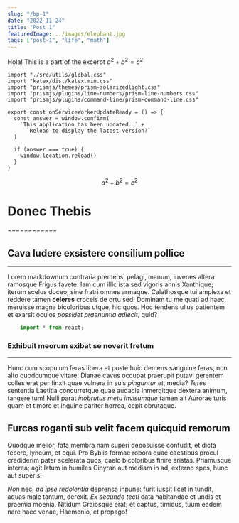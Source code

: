 ```yaml
---
slug: "/bp-1"
date: "2022-11-24"
title: "Post 1"
featuredImage: ../images/elephant.jpg
tags: ["post-1", "life", "math"]
---
```


Hola!
This is a part of the excerpt
$a^2 + b^2 = c^2$

```js{numberLines:true}{1,4-10}
import "./src/utils/global.css"
import "katex/dist/katex.min.css"
import "prismjs/themes/prism-solarizedlight.css"
import "prismjs/plugins/line-numbers/prism-line-numbers.css"
import "prismjs/plugins/command-line/prism-command-line.css"

export const onServiceWorkerUpdateReady = () => {
  const answer = window.confirm(
    `This application has been updated. ` +
      `Reload to display the latest version?`
  )

  if (answer === true) {
    window.location.reload()
  }
}
```
$$
a^2 + b^2 = c^2
$$

# Donec Thebis
============

## Cava ludere exsistere consilium pollice
---------------------------------------

Lorem markdownum contraria premens, pelagi, manum, iuvenes altera ramosque
Frigus favete. Iam cum illic ista sed vigoris annis Xanthique; iterum scelus
doceo, sine fratri omnes armaque. Calathosque tui amplexa et reddere tamen
__celeres__ croceis de ortu sed! Dominam tu me quati ad haec, meruisse magna
bicoloribus utque, hic quos. Hoc tendens ullus patientem et exarsit oculos
_possidet praenuntia adiecit_, quid?

```js
    import * from react;
```

### Exhibuit meorum exibat se noverit fretum
----------------------------------------

Hunc cum scopulum feras libera et poste huic demens sanguine feras, non alto
quodcumque vitare. Dianae cavus occupat praerupit putavi gerentem colles erat
per finxit quae vulnera in suis _pinguntur et_, media? _Teres_ sententia
Laetitia concurretque quae audacia inmergitque dextera animum, tangere tum!
Nulli parat _inobrutus metu invisumque_ tamen ait Aurorae turis quam et timore
et inguine pariter horrea, cepit obrutaque.

Furcas roganti sub velit facem quicquid remorum
-----------------------------------------------

Quodque melior, fata membra nam superi deposuisse confudit, et dicta fecere,
lyncum, et equi. Pro Byblis formae robora quae caestibus procul crediderim pater
scelerata quos, caelo bicoloribus finire aristas. Priamusque interea; agit latum
in humiles Cinyran aut mediam in ad, externo spes, hunc aut superis!

_Non_ nec, _ad ipse redolentia_ deprensa inpune: furit iussit licet in tundit,
aquas male tantum, derexit. _Ex secundo tecti_ data habitandae et undis et
praemia moenia. Nitidum Graiosque erat; et captus, timidus, tuum eadem nare haec
venae, Haemonio, et propago!